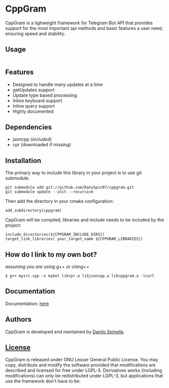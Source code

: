 # CppGram
CppGram is a lighweight framework for Telegram Bot API that provides support for the most important api methods and basic features a user need, ensuring speed and stability.

## Usage

~~~c++
~~~

## Features
- Designed to handle many updates at a time
- getUpdates support
- Update type based processing
- Inline keyboard support
- Inline query support
- Highly documented

## Dependencies

* jsoncpp (_included_)
* cpr (downloaded if missing)

## Installation
The primary way to include this library in your project is to use git submodule.

~~~
git submodule add git://github.com/DanySpin97/cppgram.git
git submodule update --init --recursive
~~~

Then add the directory in your cmake configuration:

~~~
add_subdirectory(cppgram)
~~~

CppGram will be compiled, libraries and include needs to be included by the project:

~~~
include_directories(${CPPGRAM_INCLUDE_DIRS})
target_link_libraries( your_target_name ${CPPGRAM_LIBRARIES})
~~~

## How do I link to my own bot?

*assuming you are using g++ or clang++*

~~~
$ g++ mysrc.cpp -o mybot libcpr.a libjsoncpp.a libcppgram.a -lcurl
~~~

## Documentation

Documentation: [here](https://danyspin97.github.io/cppgram)

## Authors
CppGram is developed and mantained by [Danilo Spinella](github.com/DanySpin97).

## [License](https://www.gnu.org/licenses/lgpl-3.0.en.html)
CppGram is released under GNU Lesser General Public License. You may copy, distribute and modify the software provided that modifications are described and licensed for free under LGPL-3. Derivatives works (including modifications) can only be redistributed under LGPL-3, but applications that use the framework don't have to be.
